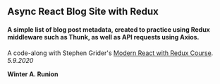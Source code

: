 ## Async React Blog Site with Redux

#### A simple list of blog post metadata, created to practice using Redux middleware such as Thunk, as well as API requests using Axios.

A code-along with Stephen Grider's [Modern React with Redux Course](https://www.udemy.com/course/react-redux/learn/lecture/12586846#content). _5.9.2020_

**Winter A. Runion**